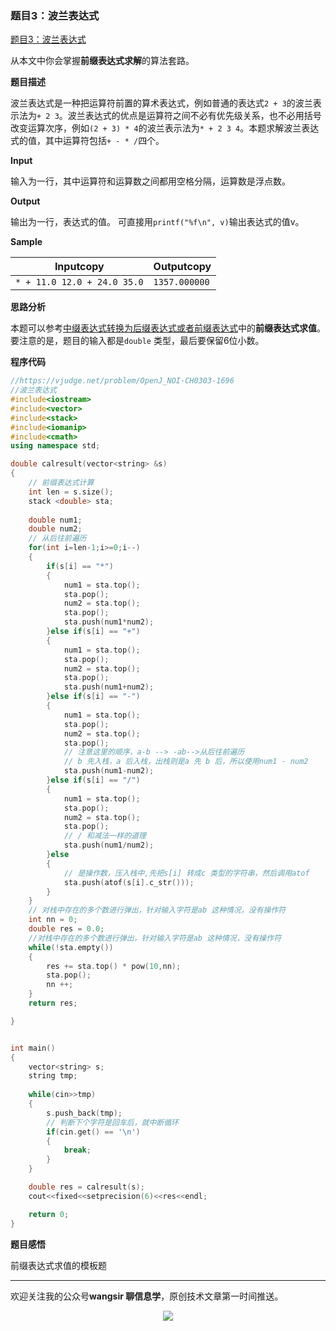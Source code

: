 ### 题目3：波兰表达式

[题目3：波兰表达式](https://vjudge.net/problem/OpenJ_NOI-CH0303-1696)

从本文中你会掌握**前缀表达式求解**的算法套路。

**题目描述**

波兰表达式是一种把运算符前置的算术表达式，例如普通的表达式`2 + 3`的波兰表示法为`+ 2 3`。波兰表达式的优点是运算符之间不必有优先级关系，也不必用括号改变运算次序，例如`(2 + 3) * 4`的波兰表示法为`* + 2 3 4`。本题求解波兰表达式的值，其中运算符包括`+ - * /`四个。

**Input**

输入为一行，其中运算符和运算数之间都用空格分隔，运算数是浮点数。

**Output**

输出为一行，表达式的值。
可直接用`printf("%f\n", v)`输出表达式的值v。

**Sample**

| Inputcopy                   | Outputcopy    |
| --------------------------- | ------------- |
| `* + 11.0 12.0 + 24.0 35.0` | `1357.000000` |

**思路分析**

本题可以参考[中缀表达式转换为后缀表达式或者前缀表达式](前缀、中缀、后缀的转换思想及表达式求值.md)中的**前缀表达式求值**。要注意的是，题目的输入都是`double` 类型，最后要保留6位小数。

**程序代码**

```c++
//https://vjudge.net/problem/OpenJ_NOI-CH0303-1696
//波兰表达式 
#include<iostream>
#include<vector>
#include<stack>
#include<iomanip>
#include<cmath>
using namespace std;

double calresult(vector<string> &s)
{
    // 前缀表达式计算
    int len = s.size();
    stack <double> sta;
   
    double num1;
    double num2;
    // 从后往前遍历
    for(int i=len-1;i>=0;i--)
    {
        if(s[i] == "*")
        {
            num1 = sta.top();
            sta.pop();
            num2 = sta.top();
            sta.pop();
            sta.push(num1*num2);
        }else if(s[i] == "+")
        {
            num1 = sta.top();
            sta.pop();
            num2 = sta.top();
            sta.pop();
            sta.push(num1+num2);
        }else if(s[i] == "-")
        {
            num1 = sta.top();
            sta.pop();
            num2 = sta.top();
            sta.pop();
            // 注意这里的顺序，a-b --> -ab-->从后往前遍历
            // b 先入栈，a 后入栈，出栈则是a 先 b 后，所以使用num1 - num2
            sta.push(num1-num2);
        }else if(s[i] == "/")
        {
            num1 = sta.top();
            sta.pop();
            num2 = sta.top();
            sta.pop();
            // / 和减法一样的道理
            sta.push(num1/num2);
        }else
        {
            // 是操作数，压入栈中,先把s[i] 转成c 类型的字符串，然后调用atof
            sta.push(atof(s[i].c_str()));
        }
    }
    // 对栈中存在的多个数进行弹出，针对输入字符是ab 这种情况，没有操作符
    int nn = 0;
    double res = 0.0;
    //对栈中存在的多个数进行弹出，针对输入字符是ab 这种情况，没有操作符
    while(!sta.empty())
    {
        res += sta.top() * pow(10,nn);
        sta.pop(); 
        nn ++;
    }
    return res;

}


int main()
{
    vector<string> s;
    string tmp;
    
    while(cin>>tmp)
    {
        s.push_back(tmp);
        // 判断下个字符是回车后，就中断循环
        if(cin.get() == '\n')
        {
            break;
        }
    }

    double res = calresult(s);
    cout<<fixed<<setprecision(6)<<res<<endl;

    return 0;
}
```

**题目感悟**

前缀表达式求值的模板题



---

欢迎关注我的公众号**wangsir 聊信息学**，原创技术文章第一时间推送。

<center>
    <img src="https://cdn.jsdelivr.net/gh/pingguo1987/CSP-NOIP-GESP-/image/pic/公众号-扫码版.png">
</center>

